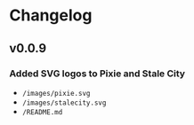 # Changelog

## v0.0.9

### Added SVG logos to Pixie and Stale City
  - `/images/pixie.svg`
  - `/images/stalecity.svg`
  - `/README.md`